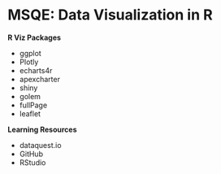 # MSQE: Data Visualization in R

**R Viz Packages**
 - ggplot
 - Plotly
 - echarts4r
 - apexcharter
 - shiny
 - golem
 - fullPage
 - leaflet


**Learning Resources**
 - dataquest.io
 - GitHub
 - RStudio
